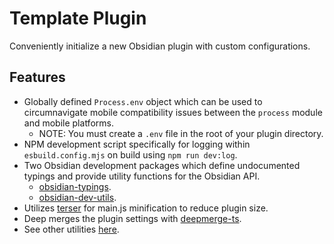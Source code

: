 # Template Plugin
Conveniently initialize a new Obsidian plugin with custom configurations.

## Features
- Globally defined `Process.env` object which can be used to circumnavigate mobile compatibility issues between the `process` module and mobile platforms.
  - NOTE: You must create a `.env` file in the root of your plugin directory.
- NPM development script specifically for logging within `esbuild.config.mjs` on build using `npm run dev:log`.
- Two Obsidian development packages which define undocumented typings and provide utility functions for the Obsidian API.
  - [obsidian-typings](https://github.com/Fevol/obsidian-typings).
  - [obsidian-dev-utils](https://github.com/RyotaUshio/obsidian-dev-utils/).
- Utilizes [terser](https://github.com/terser/terser) for main.js minification to reduce plugin size.
- Deep merges the plugin settings with [deepmerge-ts](https://github.com/RebeccaStevens/deepmerge-ts).
- See other utilities [here](https://github.com/iLiftALot/template-plugin/tree/main/typings).
